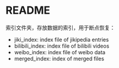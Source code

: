 # README

索引文件夹，存放数据的索引，用于断点恢复：

- jiki_index: index file of jikipedia entries
- bilibili_index: index file of bilibili videos
- weibo_index: index file of weibo data
- merged_index: index of merged files